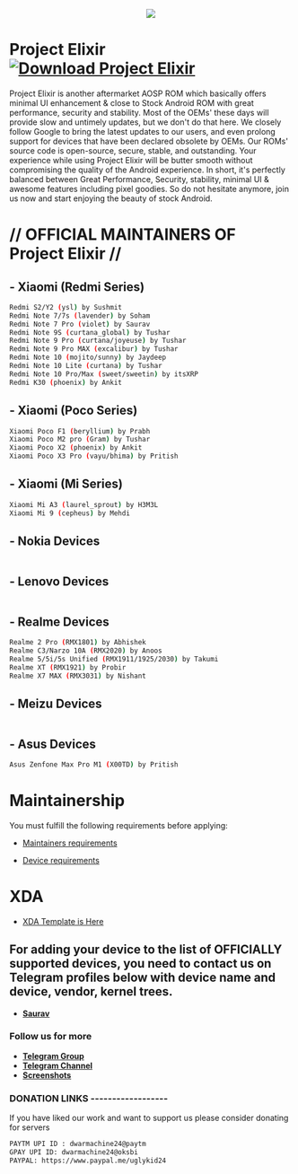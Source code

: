 <p align="center">
  <img src="https://i.imgur.com/NdMZ3h4.png" />
</p>


# Project Elixir [![Download Project Elixir](https://img.shields.io/sourceforge/dt/project-elixir.svg)](https://sourceforge.net/projects/project-elixir/files/twelve/)

Project Elixir is another aftermarket AOSP ROM which basically offers minimal UI enhancement & close to Stock Android ROM with great performance, security and stability. Most of the OEMs' these days will provide slow and untimely updates, but we don't do that here. We closely follow Google to bring the latest updates to our users, and even prolong support for devices that have been declared obsolete by OEMs. Our ROMs' source code is open-source, secure, stable, and outstanding. Your experience while using Project Elixir will be butter smooth without compromising the quality of the Android experience. In short, it's perfectly balanced between Great Performance, Security, stability, minimal UI & awesome features including pixel goodies. So do not hesitate anymore, join us now and start enjoying the beauty of stock Android. 

# // OFFICIAL MAINTAINERS OF Project Elixir //

## - Xiaomi (Redmi Series)
```bash
Redmi S2/Y2 (ysl) by Sushmit
Redmi Note 7/7s (lavender) by Soham
Redmi Note 7 Pro (violet) by Saurav
Redmi Note 9S (curtana_global) by Tushar
Redmi Note 9 Pro (curtana/joyeuse) by Tushar
Redmi Note 9 Pro MAX (excalibur) by Tushar
Redmi Note 10 (mojito/sunny) by Jaydeep
Redmi Note 10 Lite (curtana) by Tushar
Redmi Note 10 Pro/Max (sweet/sweetin) by itsXRP
Redmi K30 (phoenix) by Ankit
```

## - Xiaomi (Poco Series)
```bash
Xiaomi Poco F1 (beryllium) by Prabh
Xiaomi Poco M2 pro (Gram) by Tushar
Xiaomi Poco X2 (phoenix) by Ankit
Xiaomi Poco X3 Pro (vayu/bhima) by Pritish
```

## - Xiaomi (Mi Series)
```bash
Xiaomi Mi A3 (laurel_sprout) by H3M3L
Xiaomi Mi 9 (cepheus) by Mehdi
```

## - Nokia Devices
```bash

```

## - Lenovo Devices
```bash

``` 

## - Realme Devices
```bash
Realme 2 Pro (RMX1801) by Abhishek
Realme C3/Narzo 10A (RMX2020) by Anoos
Realme 5/5i/5s Unified (RMX1911/1925/2030) by Takumi
Realme XT (RMX1921) by Probir
Realme X7 MAX (RMX3031) by Nishant
```

## - Meizu Devices
```bash

```

## - Asus Devices
```bash
Asus Zenfone Max Pro M1 (X00TD) by Pritish
```

# Maintainership 

You must fulfill the following requirements before applying:

- [Maintainers requirements](https://github.com/Project-Elixir/docs/blob/master/maintainers_requirements.md)

- [Device requirements](https://github.com/Project-Elixir/docs/blob/master/device_requirements.md)

# XDA 

- [XDA Template is Here](https://github.com/Project-Elixir/docs/blob/master/xda_template.txt)

## For adding your device to the list of OFFICIALLY supported devices, you need to contact us on Telegram profiles below with device name and device, vendor, kernel trees.

* [**Saurav**](https://t.me/ugly_kid_af) 

### Follow  us for more
 * [**Telegram Group**](https://t.me/Elixir_Discussion)
 * [**Telegram Channel**](https://t.me/Elixir_Updates)
 * [**Screenshots**](https://t.me/Elixir_ss)

### DONATION LINKS ------------------

If you have liked our work and want to support us please consider donating for servers

```bash
PAYTM UPI ID : dwarmachine24@paytm
GPAY UPI ID: dwarmachine24@oksbi
PAYPAL: https://www.paypal.me/uglykid24
```
